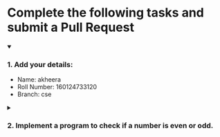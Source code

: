 # Complete the following tasks and submit a Pull Request
<details open>
<summary><h3>1. Add your details: </h3></summary>
<ul>
  <li> Name: akheera </li>
  <li> Roll Number: 160124733120 </li>
  <li> Branch: cse </li>
</ul>
</details>
<details>
<summary><h3> 2. Implement a program to check if a number is even or odd. </h3></summary>
<ul>
  <li> Create a new file in the repository and add your code. </li>
  <li> Use any programming language of your choice. </li>
</ul>
</details>
